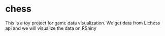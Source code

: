 # chess
This is a toy project for game data visualization. We get data from Lichess api and we will visualize the data on RShiny
